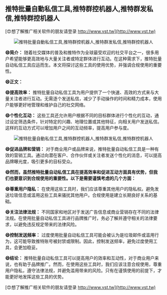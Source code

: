 ## **推特批量自動私信工具,推特群控机器人,推特群发私信,推特群控机器人**

[😍想了解推广相关软件的朋友请登录 http://www.vst.tw](http://www.vst.tw)

 <center><img src="https://vst.tw/MP4/tuiguang/png/8.png" alt="推特批量自動私信工具,推特群控机器人,推特群发私信,推特群控机器人"></center>

**😄简介：**
随着社交媒体的普及和推特作为全球最受欢迎的社交平台之一，很多用户希望能够更高效地与大量关注者或特定群体进行互动。在这种需求下，推特批量自动私信工具应运而生。本文将探讨这些工具的使用优势，并强调合规使用的重要性。

**😄正文：**

**😄提高效率：**
推特批量自动私信工具为用户提供了一个快速、高效的方式来与大量关注者进行互动。无需逐个发送私信，减少了手动操作的时间和精力成本，使用户能够更好地管理和维护自己的社交网络。

**😄个性化互动：**
这些工具还允许用户根据不同的目标群体进行个性化的互动，通过设定筛选条件，针对特定的兴趣、地理位置或其他特征，向相关用户发送私信。这样的互动方式可以增加用户之间的互动频率，提高用户参与度。

 <center><img src="https://vst.tw/MP4/tuiguang/png/0.png" alt="推特批量自動私信工具,推特群控机器人,推特群发私信,推特群控机器人"></center>

**😄促进品牌和营销：**
对于商业用户或品牌来说，推特批量自动私信工具是一种有效的营销工具。通过向潜在客户、合作伙伴或关注者发送个性化的消息，可以提高品牌曝光度，吸引更多的目标受众。

**😄然而，虽然推特批量自动私信工具在提高效率和促进互动方面具有优势，但我们也要意识到合规使用的重要性。以下是需要谨慎考虑的几个方面：**

**😄尊重用户隐私：**
在使用这些工具时，我们应该尊重其他用户的隐私权。避免发送垃圾信息或滥用这些工具来骚扰其他用户。合规使用是建立长期良好关系的基础。

**😄关注法律法规：**
不同国家和地区对于发送广告信息或商业营销存在不同的法律法规。在使用批量自动私信工具进行品牌推广时，务必了解并遵守相关的法律要求，以避免违反规定带来的法律风险。

**😄控制发送频率：**
过度使用批量自动私信工具可能会被认为是垃圾邮件或滥用行为，这可能导致推特账号被封禁或限制。因此，控制发送频率，避免过度使用工具，会更加稳妥。

**😄结论：**
推特批量自动私信工具可以提高用户的效率和互动性，对于商业用户来说，也有助于品牌推广。然而，在使用这些工具时，我们应该注意合规使用，尊重用户隐私，遵守法律法规，并避免滥用带来的风险。只有在谨慎使用的前提下，才能更好地发挥这些工具的优势。

[😍想了解推广相关软件的朋友请登录 http://www.vst.tw](http://www.vst.tw)



